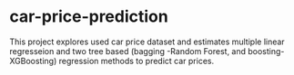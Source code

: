 # car-price-prediction
This project explores used car price dataset and estimates multiple linear regresseion and two tree based (bagging -Random Forest, and boosting- XGBoosting) regression methods to predict car prices.


